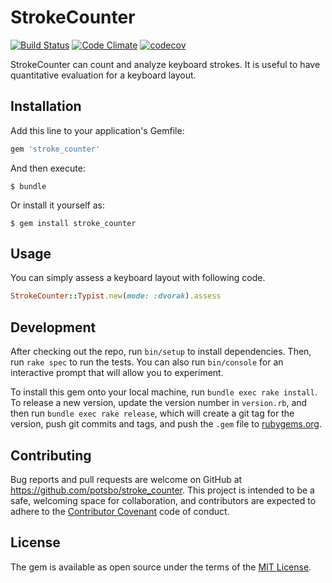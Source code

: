 # StrokeCounter

[![Build Status](https://travis-ci.org/potsbo/stroke_counter.svg?branch=master)](https://travis-ci.org/potsbo/stroke_counter)
[![Code Climate](https://codeclimate.com/github/potsbo/stroke_counter/badges/gpa.svg)](https://codeclimate.com/github/potsbo/stroke_counter)
[![codecov](https://codecov.io/gh/potsbo/stroke_counter/branch/master/graph/badge.svg)](https://codecov.io/gh/potsbo/stroke_counter)


StrokeCounter can count and analyze keyboard strokes.
It is useful to have quantitative evaluation for a keyboard layout.

## Installation

Add this line to your application's Gemfile:

```ruby
gem 'stroke_counter'
```

And then execute:

    $ bundle

Or install it yourself as:

    $ gem install stroke_counter

## Usage

You can simply assess a keyboard layout with following code.
```ruby
StrokeCounter::Typist.new(mode: :dvorak).assess
````

## Development

After checking out the repo, run `bin/setup` to install dependencies. Then, run `rake spec` to run the tests. You can also run `bin/console` for an interactive prompt that will allow you to experiment.

To install this gem onto your local machine, run `bundle exec rake install`. To release a new version, update the version number in `version.rb`, and then run `bundle exec rake release`, which will create a git tag for the version, push git commits and tags, and push the `.gem` file to [rubygems.org](https://rubygems.org).

## Contributing

Bug reports and pull requests are welcome on GitHub at https://github.com/potsbo/stroke_counter. This project is intended to be a safe, welcoming space for collaboration, and contributors are expected to adhere to the [Contributor Covenant](http://contributor-covenant.org) code of conduct.


## License

The gem is available as open source under the terms of the [MIT License](http://opensource.org/licenses/MIT).

